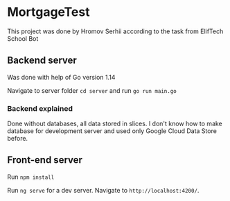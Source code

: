 # MortgageTest

This project was done by Hromov Serhii according to the task from ElifTech School Bot
 
## Backend server
Was done with help of Go version 1.14

Navigate to server folder `cd server` and run `go run main.go`

### Backend explained

Done without databases, all data stored in slices. I don't know how to make database for development server and used only Google Cloud Data Store before.

## Front-end server

Run `npm install`

Run `ng serve` for a dev server. Navigate to `http://localhost:4200/`.
